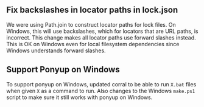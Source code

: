 ## Fix backslashes in locator paths in lock.json

We were using Path.join to construct locator paths for lock files. On Windows, this will use backslashes, which for locators that are URL paths, is incorrect. This change makes all locator paths use forward slashes instead. This is OK on Windows even for local filesystem dependencies since Windows understands forward slashes.

## Support Ponyup on Windows

To support ponyup on Windows, updated corral to be able to run `X.bat` files when given `X` as a command to run. Also changes to the Windows `make.ps1` script to make sure it still works with ponyup on Windows.

